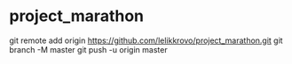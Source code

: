 # project_marathon

git remote add origin https://github.com/lelikkrovo/project_marathon.git
git branch -M master
git push -u origin master